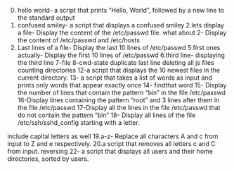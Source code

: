 0. hello world- a script that prints “Hello, World”, followed by a new line to the standard output
1. confused smiley- a script that displays a confused smiley
2.lets display a file- Display the content of the /etc/passwd file.
what about 2- Display the content of /etc/passwd and /etc/hosts
4. Last lines of a file- Display the last 10 lines of /etc/passwd
5.first ones actually- Display the first 10 lines of /etc/passwd
6.third line- displaying the third line
7-file
8-cwd-state
duplicate last line
deleting all js files
counting directories
12-a script that displays the 10 newest files in the current directory.
13-  a script that takes a list of words as input and prints only words that appear exactly once
14- findthat word
15- Display the number of lines that contain the pattern “bin” in the file /etc/passwd
16-Display lines containing the pattern “root” and 3 lines after them in the file /etc/passwd
17-Display all the lines in the file /etc/passwd that do not contain the pattern “bin”
18- Display all lines of the file /etc/ssh/sshd_config starting with a letter.



include capital letters as well
19.a-z- Replace all characters A and c from input to Z and e respectively.
20.a script that removes all letters c and C from input.
reversing
22- a script that displays all users and their home directories, sorted by users.
